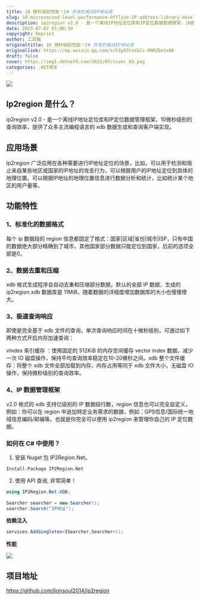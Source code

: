 ```yaml
---
title: 10 微秒级别性能！C# 开发的离线IP地址库
slug: 10-microsecond-level-performance-Offline-IP-address-library-developed-by-Csharp
description: ip2region v2.0 - 是一个离线IP地址定位库和IP定位数据管理框架，10微秒级别的查询效率，提供了众多主流编程语言的 xdb 数据生成和查询客户端实现。
date: 2023-07-07 01:08:39
copyright: Reprint
author: 工具箱
originaltitle: 10 微秒级别性能！C# 开发的离线IP地址库
originallink: https://mp.weixin.qq.com/s/h3yG5tod1Cs-KNRZQo1xNA
draft: false
cover: https://img1.dotnet9.com/2023/07/cover_03.png
categories: .NET相关
---
```


![](https://img1.dotnet9.com/2023/07/cover_03.png)

## Ip2region 是什么？

ip2region v2.0 - 是一个离线IP地址定位库和IP定位数据管理框架，10微秒级别的查询效率，提供了众多主流编程语言的 xdb 数据生成和查询客户端实现。

## 应用场景

Ip2region 广泛应用在各种需要进行IP地址定位的场景，比如，可以用于检测和阻止来自某些地区或国家的IP地址的攻击行为，可以根据用户的IP地址定位到具体的地理位置。可以根据IP地址的地理位置信息进行数据分析和统计，比如统计某个地区的用户量等。

## 功能特性

### 1、标准化的数据格式

每个 ip 数据段的 region 信息都固定了格式：国家|区域|省份|城市|ISP，只有中国的数据绝大部分精确到了城市，其他国家部分数据只能定位到国家，后前的选项全部是0。

### 2、数据去重和压缩

xdb 格式生成程序会自动去重和压缩部分数据，默认的全部 IP 数据，生成的 ip2region.xdb 数据库是 11MiB，随着数据的详细度增加数据库的大小也慢慢增大。

### 3、极速查询响应

即使是完全基于 xdb 文件的查询，单次查询响应时间在十微秒级别，可通过如下两种方式开启内存加速查询：

vIndex 索引缓存 ：使用固定的 512KiB 的内存空间缓存 vector index 数据，减少一次 IO 磁盘操作，保持平均查询效率稳定在10-20微秒之间。xdb 整个文件缓存：将整个 xdb 文件全部加载到内存，内存占用等同于 xdb 文件大小，无磁盘 IO 操作，保持微秒级别的查询效率。

### 4、IP 数据管理框架

v2.0 格式的 xdb 支持亿级别的 IP 数据段行数，region 信息也可以完全自定义，例如：你可以在 region 中追加特定业务需求的数据，例如：GPS信息/国际统一地域信息编码/邮编等。也就是你完全可以使用 ip2region 来管理你自己的 IP 定位数据。

### 如何在 C# 中使用？

1. 安装 Nuget 包 IP2Region.Net。

```shell
Install-Package IP2Region.Net
```

2. 使用 API 查询, 非常简单！

```C#
using IP2Region.Net.XDB;
 
Searcher searcher = new Searcher();
searcher.Search("IP地址");
```

**依赖注入**

```C#
services.AddSingleton<ISearcher,Searcher>();
```

**性能**

![](https://img1.dotnet9.com/2023/07/0301.png)

## 项目地址

https://github.com/lionsoul2014/ip2region